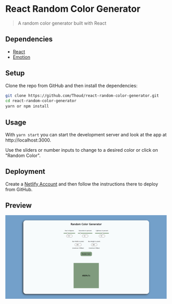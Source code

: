 # React Random Color Generator

> A random color generator built with React

## Dependencies

- [React](https://reactjs.org/)
- [Emotion](https://emotion.sh/docs/@emotion/react)

## Setup

Clone the repo from GitHub and then install the dependencies:

```sh
git clone https://github.com/Thoud/react-random-color-generator.git
cd react-random-color-generator
yarn or npm install
```

## Usage

With `yarn start` you can start the development server and look at the app at http://localhost:3000.

Use the sliders or number inputs to change to a desired color or click on "Random Color".

## Deployment

Create a [Netlify Account](https://www.netlify.com/) and then follow the instructions there to deploy from GitHub.

## Preview

![Preview of the App](/images/page.png 'Preview of the App')
